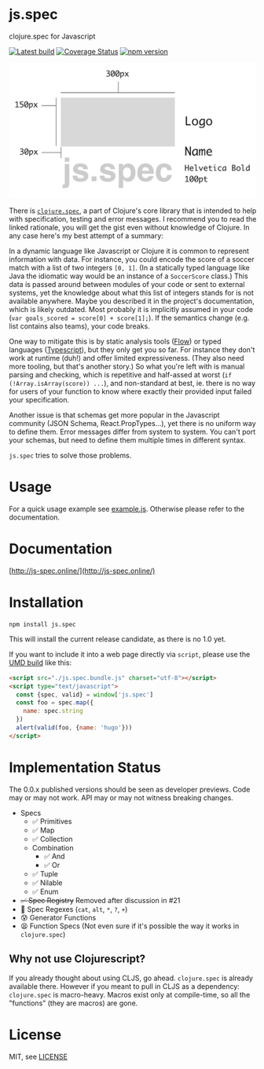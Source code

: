 # js.spec

clojure.spec for Javascript

[![Latest build](https://travis-ci.org/prayerslayer/js.spec.svg?branch=master)](https://travis-ci.org/prayerslayer/js.spec)
[![Coverage Status](https://coveralls.io/repos/github/prayerslayer/js.spec/badge.svg?branch=master)](https://coveralls.io/github/prayerslayer/js.spec?branch=master)
[![npm version](https://badge.fury.io/js/js.spec.svg)](https://badge.fury.io/js/js.spec)

![logo](logo.png)

There is [`clojure.spec`](http://clojure.org/about/spec), a part of Clojure's core library that is intended to help with specification, testing and error messages. I recommend you to read the linked rationale, you will get the gist even without knowledge of Clojure. In any case here's my best attempt of a summary:

In a dynamic language like Javascript or Clojure it is common to represent information with data. For instance, you could encode the score of a soccer match with a list of two integers `[0, 1]`. (In a statically typed language like Java the idiomatic way would be an instance of a `SoccerScore` class.) This data is passed around between modules of your code or sent to external systems, yet the knowledge about what this list of integers stands for is not available anywhere. Maybe you described it in the project's documentation, which is likely outdated. Most probably it is implicitly assumed in your code (`var goals_scored = score[0] + score[1];`). If the semantics change (e.g. list contains also teams), your code breaks.

One way to mitigate this is by static analysis tools ([Flow](https://github.com/facebook/flow)) or typed languages ([Typescript](https://www.typescriptlang.org/)), but they only get you so far. For instance they don't work at runtime (duh!) and offer limited expressiveness. (They also need more tooling, but that's another story.) So what you're left with is manual parsing and checking, which is repetitive and half-assed at worst (`if (!Array.isArray(score)) ...`), and non-standard at best, ie. there is no way for users of your function to know where exactly their provided input failed your specification.

Another issue is that schemas get more popular in the Javascript community (JSON Schema, React.PropTypes...), yet there is no uniform way to define them. Error messages differ from system to system. You can't port your schemas, but need to define them multiple times in different syntax.

`js.spec` tries to solve those problems.

# Usage

For a quick usage example see [example.js](example.js). Otherwise please refer to the documentation.

# Documentation

[http://js-spec.online/](http://js-spec.online/)

# Installation

    npm install js.spec

This will install the current release candidate, as there is no 1.0 yet.

If you want to include it into a web page directly via `script`, please use the [UMD build](dist/js.spec.bundle.js) like this:

~~~ html
<script src="./js.spec.bundle.js" charset="utf-8"></script>
<script type="text/javascript">
  const {spec, valid} = window['js.spec']
  const foo = spec.map({
    name: spec.string
  })
  alert(valid(foo, {name: 'hugo'}))
</script>
~~~

# Implementation Status

The 0.0.x published versions should be seen as developer previews. Code may or may not work. API may or may not witness breaking changes.

* Specs
  * ✅ Primitives
  * ✅ Map
  * ✅ Collection
  * Combination
    * ✅ And
    * ✅ Or
  * ✅ Tuple
  * ✅ Nilable
  * ✅ Enum
* <strike>✅ Spec Registry</strike> Removed after discussion in #21
* :construction: Spec Regexes (`cat`, `alt`, `*`, `?`, `+`)
* 😰 Generator Functions
* 😫 Function Specs (Not even sure if it's possible the way it works in `clojure.spec`)

## Why not use Clojurescript?

If you already thought about using CLJS, go ahead. `clojure.spec` is already available there. However if you meant to pull in CLJS as a dependency: `clojure.spec` is macro-heavy. Macros exist only at compile-time, so all the "functions" (they are macros) are gone.

# License

MIT, see [LICENSE](LICENSE.md)
